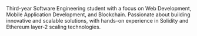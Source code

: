 Third-year Software Engineering student with a focus on Web Development, Mobile Application Development, and Blockchain. Passionate about building innovative and scalable solutions, with hands-on experience in Solidity and Ethereum layer-2 scaling technologies.
